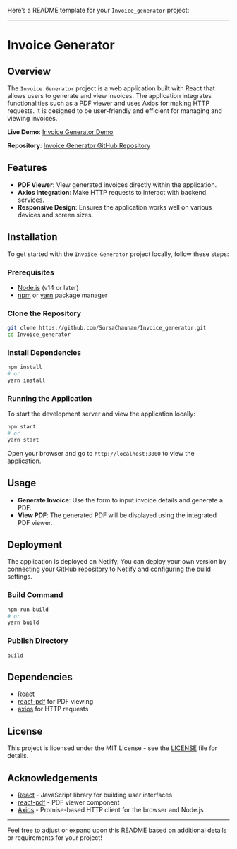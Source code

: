 Here’s a README template for your `Invoice_generator` project:

---

# Invoice Generator

## Overview

The `Invoice Generator` project is a web application built with React that allows users to generate and view invoices. The application integrates functionalities such as a PDF viewer and uses Axios for making HTTP requests. It is designed to be user-friendly and efficient for managing and viewing invoices.

**Live Demo**: [Invoice Generator Demo](https://66a3f4409f41aa4074249811--symphonious-phoenix-f256d9.netlify.app/)

**Repository**: [Invoice Generator GitHub Repository](https://github.com/SursaChauhan/Invoice_generator)

## Features

- **PDF Viewer**: View generated invoices directly within the application.
- **Axios Integration**: Make HTTP requests to interact with backend services.
- **Responsive Design**: Ensures the application works well on various devices and screen sizes.

## Installation

To get started with the `Invoice Generator` project locally, follow these steps:

### Prerequisites

- [Node.js](https://nodejs.org/) (v14 or later)
- [npm](https://www.npmjs.com/) or [yarn](https://classic.yarnpkg.com/en/) package manager

### Clone the Repository

```bash
git clone https://github.com/SursaChauhan/Invoice_generator.git
cd Invoice_generator
```

### Install Dependencies

```bash
npm install
# or
yarn install
```

### Running the Application

To start the development server and view the application locally:

```bash
npm start
# or
yarn start
```

Open your browser and go to `http://localhost:3000` to view the application.

## Usage

- **Generate Invoice**: Use the form to input invoice details and generate a PDF.
- **View PDF**: The generated PDF will be displayed using the integrated PDF viewer.

## Deployment

The application is deployed on Netlify. You can deploy your own version by connecting your GitHub repository to Netlify and configuring the build settings.

### Build Command

```bash
npm run build
# or
yarn build
```

### Publish Directory

`build`

## Dependencies

- [React](https://reactjs.org/)
- [react-pdf](https://github.com/wojtekmaj/react-pdf) for PDF viewing
- [axios](https://axios-http.com/) for HTTP requests

## License

This project is licensed under the MIT License - see the [LICENSE](LICENSE) file for details.

## Acknowledgements

- [React](https://reactjs.org/) - JavaScript library for building user interfaces
- [react-pdf](https://github.com/wojtekmaj/react-pdf) - PDF viewer component
- [Axios](https://axios-http.com/) - Promise-based HTTP client for the browser and Node.js

---

Feel free to adjust or expand upon this README based on additional details or requirements for your project!
